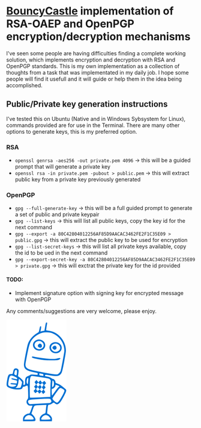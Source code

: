 ﻿# [BouncyCastle](http://bouncycastle.org) implementation of RSA-OAEP and OpenPGP encryption/decryption mechanisms

I've seen some people are having difficulties finding a complete working solution, which implements encryption and decryption with RSA and OpenPGP standards. This is my own implementation as a collection of thoughts from a task that was implementated in my daily job. I hope some people will find it usefull and it will guide or help them in the idea being accomplished.

## Public/Private key generation instructions

I've tested this on Ubuntu (Native and in Windows Sybsystem for Linux), commands provided are for use in the Terminal. There are many other options to generate keys, this is my preferred option.

### RSA
- `openssl genrsa -aes256 -out private.pem 4096` -> this will be a guided prompt that will generate a private key
- `openssl rsa -in private.pem -pubout > public.pem` -> this will extract public key from a private key previously generated

### OpenPGP
- `gpg --full-generate-key` -> this will be a full guided prompt to generate a set of public and private keypair
- `gpg --list-keys` -> this will list all public keys, copy the key id for the next command
- `gpg --export -a 80C42804012256AF85D9AACAC3462FE2F1C35E09 > public.gpg` -> this will extract the public key to be used for encryption
- `gpg --list-secret-keys` -> this will list all private keys available, copy the id to be ued in the next command
- `gpg --export-secret-key -a 80C42804012256AF85D9AACAC3462FE2F1C35E09 > private.gpg` -> this will exctrat the private key for the id provided

#### TODO:
- Implement signature option with signing key for encrypted message with OpenPGP

Any comments/suggestions are very welcome, please enjoy.

![Robot Thumbs Up](https://raw.githubusercontent.com/nashokin/Base16-Tomorrow-Night/master/images/Robot-thumbs-up.png)
